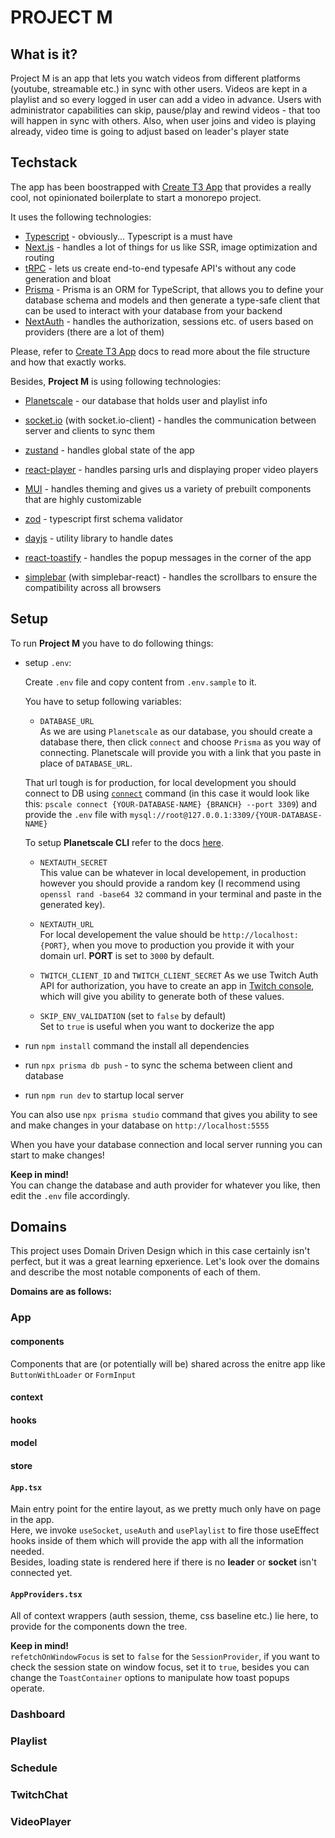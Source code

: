 # PROJECT M

## What is it?

Project M is an app that lets you watch videos from different platforms (youtube, streamable etc.) in sync with other users. Videos are kept in a playlist and so every logged in user can add a video in advance. Users with administrator capabilities can skip, pause/play and rewind videos - that too will happen in sync with others. Also, when user joins and video is playing already, video time is going to adjust based on leader's player state

## Techstack

The app has been boostrapped with [Create T3 App](https://create.t3.gg/) that provides a really cool, not opinionated boilerplate to start a monorepo project.

It uses the following technologies:

- [Typescript](https://www.typescriptlang.org/) - obviously... Typescript is a must have
- [Next.js](https://nextjs.org/) - handles a lot of things for us like SSR, image optimization and routing
- [tRPC](https://trpc.io/) - lets us create end-to-end typesafe API's without any code generation and bloat
- [Prisma](https://www.prisma.io/) - Prisma is an ORM for TypeScript, that allows you to define your database schema and models and then generate a type-safe client that can be used to interact with your database from your backend
- [NextAuth](https://next-auth.js.org/) - handles the authorization, sessions etc. of users based on providers (there are a lot of them)

Please, refer to [Create T3 App](https://create.t3.gg/) docs to read more about the file structure and how that exactly works.

Besides, **Project M** is using following technologies:

- [Planetscale](https://planetscale.com/) - our database that holds user and playlist info

- [socket.io](https://socket.io/) (with socket.io-client) - handles the communication between server and clients to sync them

- [zustand](https://zustand-demo.pmnd.rs/) - handles global state of the app

- [react-player](https://www.npmjs.com/package/react-player) - handles parsing urls and displaying proper video players

- [MUI](https://mui.com/) - handles theming and gives us a variety of prebuilt components that are highly customizable

- [zod](https://github.com/colinhacks/zod) - typescript first schema validator

- [dayjs](https://day.js.org/) - utility library to handle dates

- [react-toastify](https://www.npmjs.com/package/react-toastify) - handles the popup messages in the corner of the app

- [simplebar](https://github.com/Grsmto/simplebar) (with simplebar-react) - handles the scrollbars to ensure the compatibility across all browsers

## Setup

To run **Project M** you have to do following things:

- setup `.env`:

  Create `.env` file and copy content from `.env.sample` to it.

  You have to setup following variables:

  - `DATABASE_URL`  
    As we are using `Planetscale` as our database, you should create a database there, then click `connect` and choose `Prisma` as you way of connecting. Planetscale will provide you with a link that you paste in place of `DATABASE_URL`.

  That url tough is for production, for local development you should connect to DB using [`connect`](https://planetscale.com/docs/reference/connect) command (in this case it would look like this: `pscale connect {YOUR-DATABASE-NAME} {BRANCH} --port 3309`) and provide the `.env` file with `mysql://root@127.0.0.1:3309/{YOUR-DATABASE-NAME}`

  To setup **Planetscale CLI** refer to the docs [here](https://planetscale.com/docs/concepts/planetscale-environment-setup).

  - `NEXTAUTH_SECRET`  
    This value can be whatever in local developement, in production however you should provide a random key (I recommend using `openssl rand -base64 32` command in your terminal and paste in the generated key).

  - `NEXTAUTH_URL`  
    For local developement the value should be `http://localhost:{PORT}`, when you move to production you provide it with your domain url. **PORT** is set to `3000` by default.

  - `TWITCH_CLIENT_ID` and `TWITCH_CLIENT_SECRET`
    As we use Twitch Auth API for authorization, you have to create an app in [Twitch console](https://dev.twitch.tv/console/apps), which will give you ability to generate both of these values.

  - `SKIP_ENV_VALIDATION` (set to `false` by default)  
    Set to `true` is useful when you want to dockerize the app

- run `npm install` command the install all dependencies

- run `npx prisma db push` - to sync the schema between client and database

- run `npm run dev` to startup local server

You can also use `npx prisma studio` command that gives you ability to see and make changes in your database on `http://localhost:5555`

When you have your database connection and local server running you can start to make changes!

**Keep in mind!**  
You can change the database and auth provider for whatever you like, then edit the `.env` file accordingly.

## Domains

This project uses Domain Driven Design which in this case certainly isn't perfect, but it was a great learning epxerience. Let's look over the domains and describe the most notable components of each of them.

**Domains are as follows:**

### App

#### components

Components that are (or potentially will be) shared across the enitre app like `ButtonWithLoader` or `FormInput`

#### context

#### hooks

#### model

#### store

#### `App.tsx`

Main entry point for the entire layout, as we pretty much only have on page in the app.  
Here, we invoke `useSocket`, `useAuth` and `usePlaylist` to fire those useEffect hooks inside of them which will provide the app with all the information needed.  
Besides, loading state is rendered here if there is no **leader** or **socket** isn't connected yet.

#### `AppProviders.tsx`

All of context wrappers (auth session, theme, css baseline etc.) lie here, to provide for the components down the tree.

**Keep in mind!**  
`refetchOnWindowFocus` is set to `false` for the `SessionProvider`, if you want to check the session state on window focus, set it to `true`, besides you can change the `ToastContainer` options to manipulate how toast popups operate.

### Dashboard

### Playlist

### Schedule

### TwitchChat

### VideoPlayer
